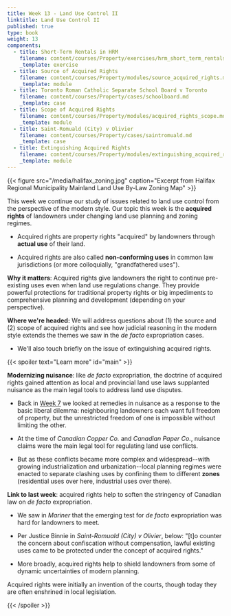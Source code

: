 ```yaml
---
title: Week 13 - Land Use Control II
linktitle: Land Use Control II
published: true
type: book
weight: 13
components:
  - title: Short-Term Rentals in HRM
    filename: content/courses/Property/exercises/hrm_short_term_rentals.md
    _template: exercise
  - title: Source of Acquired Rights
    filename: content/courses/Property/modules/source_acquired_rights.md
    _template: module
  - title: Toronto Roman Catholic Separate School Board v Toronto
    filename: content/courses/Property/cases/schoolboard.md
    _template: case
  - title: Scope of Acquired Rights
    filename: content/courses/Property/modules/acquired_rights_scope.md
    _template: module
  - title: Saint-Romuald (City) v Olivier
    filename: content/courses/Property/cases/saintromuald.md
    _template: case
  - title: Extinguishing Acquired Rights
    filename: content/courses/Property/modules/extinguishing_acquired_rights.md
    _template: module
---
```


{{< figure src="/media/halifax_zoning.jpg" caption="Excerpt from Halifax Regional Municipality Mainland Land Use By-Law Zoning Map" >}}

This week we continue our study of issues related to land use control from the perspective of the modern style. Our topic this week is the **acquired rights** of landowners under changing land use planning and zoning regimes.

- Acquired rights are property rights "acquired" by landowners through **actual use** of their land.

- Acquired rights are also called **non-conforming uses** in common law jurisdictions (or more colloquially, "grandfathered uses").

**Why it matters**: Acquired rights give landowners the right to continue pre-existing uses even when land use regulations change. They provide powerful protections for traditional property rights or big impediments to comprehensive planning and development (depending on your perspective).

**Where we're headed:** We will address questions about (1) the source and (2) scope of acquired rights and see how judicial reasoning in the modern style extends the themes we saw in the *de facto* expropriation cases.

- We'll also touch briefly on the issue of extinguishing acquired rights.

{{< spoiler text="Learn more" id="main" >}}

**Modernizing nuisance**: like *de facto* expropriation, the doctrine of acquired rights gained attention as local and provincial land use laws supplanted nuisance as the main legal tools to address land use disputes.

- Back in [Week 7](../week7) we looked at remedies in nuisance as a response to the basic liberal dilemma: neighbouring landowners each want full freedom of property, but the unrestricted freedom of one is impossible without limiting the other.

- At the time of *Canadian Copper Co.* and *Canadian Paper Co.*, nuisance claims were the main legal tool for regulating land use conflicts.

- But as these conflicts became more complex and widespread--with growing industrialization and urbanization--local planning regimes were enacted to separate clashing uses by confining them to different **zones** (residential uses over here, industrial uses over there). 

**Link to last week**: acquired rights help to soften the stringency of Canadian law on *de facto* expropriation.

- We saw in *Mariner* that the emerging test for *de facto* expropriation was hard for landowners to meet.

- Per Justice Binnie in  *Saint-Romuald (City) v Olivier*, below:  "[t]o counter the concern about confiscation without compensation, lawful existing uses came to be protected under the concept of acquired rights."

- More broadly, acquired rights help to shield landowners from some of dynamic uncertainties of modern planning.

Acquired rights were initially an invention of the courts, though today they are often enshrined in local legislation. 

{{< /spoiler >}}
